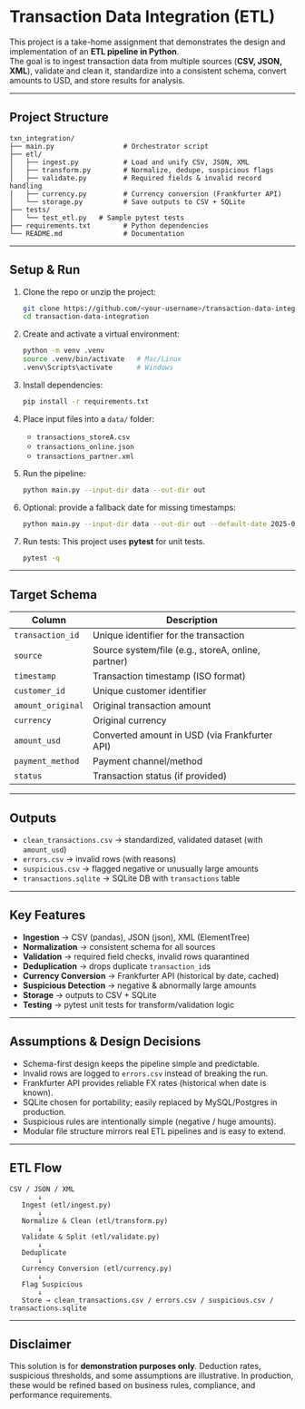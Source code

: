 # Transaction Data Integration (ETL)

This project is a take-home assignment that demonstrates the design and implementation of an **ETL pipeline in Python**.  
The goal is to ingest transaction data from multiple sources (**CSV, JSON, XML**), validate and clean it, standardize into a consistent schema, convert amounts to USD, and store results for analysis.

---

## Project Structure

```
txn_integration/
├── main.py                 # Orchestrator script
├── etl/
│   ├── ingest.py           # Load and unify CSV, JSON, XML
│   ├── transform.py        # Normalize, dedupe, suspicious flags
│   ├── validate.py         # Required fields & invalid record handling
│   ├── currency.py         # Currency conversion (Frankfurter API)
│   └── storage.py          # Save outputs to CSV + SQLite
├── tests/
│   └── test_etl.py   # Sample pytest tests
├── requirements.txt        # Python dependencies
└── README.md               # Documentation
```

---

## Setup & Run

1. Clone the repo or unzip the project:

   ```bash
   git clone https://github.com/<your-username>/transaction-data-integration.git
   cd transaction-data-integration
   ```

2. Create and activate a virtual environment:

   ```bash
   python -m venv .venv
   source .venv/bin/activate   # Mac/Linux
   .venv\Scripts\activate      # Windows
   ```

3. Install dependencies:

   ```bash
   pip install -r requirements.txt
   ```

4. Place input files into a `data/` folder:

   - `transactions_storeA.csv`
   - `transactions_online.json`
   - `transactions_partner.xml`

5. Run the pipeline:

   ```bash
   python main.py --input-dir data --out-dir out
   ```

6. Optional: provide a fallback date for missing timestamps:

   ```bash
   python main.py --input-dir data --out-dir out --default-date 2025-01-01
   ```

7. Run tests: This project uses **pytest** for unit tests.
   ```bash
   pytest -q
   ```

---

## Target Schema

| Column            | Description                                        |
| ----------------- | -------------------------------------------------- |
| `transaction_id`  | Unique identifier for the transaction              |
| `source`          | Source system/file (e.g., storeA, online, partner) |
| `timestamp`       | Transaction timestamp (ISO format)                 |
| `customer_id`     | Unique customer identifier                         |
| `amount_original` | Original transaction amount                        |
| `currency`        | Original currency                                  |
| `amount_usd`      | Converted amount in USD (via Frankfurter API)      |
| `payment_method`  | Payment channel/method                             |
| `status`          | Transaction status (if provided)                   |

---

## Outputs

- `clean_transactions.csv` → standardized, validated dataset (with `amount_usd`)
- `errors.csv` → invalid rows (with reasons)
- `suspicious.csv` → flagged negative or unusually large amounts
- `transactions.sqlite` → SQLite DB with `transactions` table

---

## Key Features

- **Ingestion** → CSV (pandas), JSON (json), XML (ElementTree)
- **Normalization** → consistent schema for all sources
- **Validation** → required field checks, invalid rows quarantined
- **Deduplication** → drops duplicate `transaction_id`s
- **Currency Conversion** → Frankfurter API (historical by date, cached)
- **Suspicious Detection** → negative & abnormally large amounts
- **Storage** → outputs to CSV + SQLite
- **Testing** → pytest unit tests for transform/validation logic

---

## Assumptions & Design Decisions

- Schema-first design keeps the pipeline simple and predictable.
- Invalid rows are logged to `errors.csv` instead of breaking the run.
- Frankfurter API provides reliable FX rates (historical when date is known).
- SQLite chosen for portability; easily replaced by MySQL/Postgres in production.
- Suspicious rules are intentionally simple (negative / huge amounts).
- Modular file structure mirrors real ETL pipelines and is easy to extend.

---

## ETL Flow

```
CSV / JSON / XML
       ↓
   Ingest (etl/ingest.py)
       ↓
   Normalize & Clean (etl/transform.py)
       ↓
   Validate & Split (etl/validate.py)
       ↓
   Deduplicate
       ↓
   Currency Conversion (etl/currency.py)
       ↓
   Flag Suspicious
       ↓
   Store → clean_transactions.csv / errors.csv / suspicious.csv / transactions.sqlite
```

---

## Disclaimer

This solution is for **demonstration purposes only**. Deduction rates, suspicious thresholds, and some assumptions are illustrative. In production, these would be refined based on business rules, compliance, and performance requirements.
